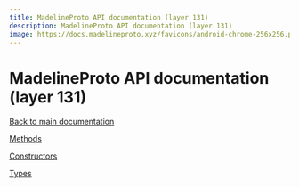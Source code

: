 ```yaml
---
title: MadelineProto API documentation (layer 131)
description: MadelineProto API documentation (layer 131)
image: https://docs.madelineproto.xyz/favicons/android-chrome-256x256.png
---
```

# MadelineProto API documentation (layer 131)

[Back to main documentation](..)  


[Methods](methods/)

[Constructors](constructors/)

[Types](types/)
